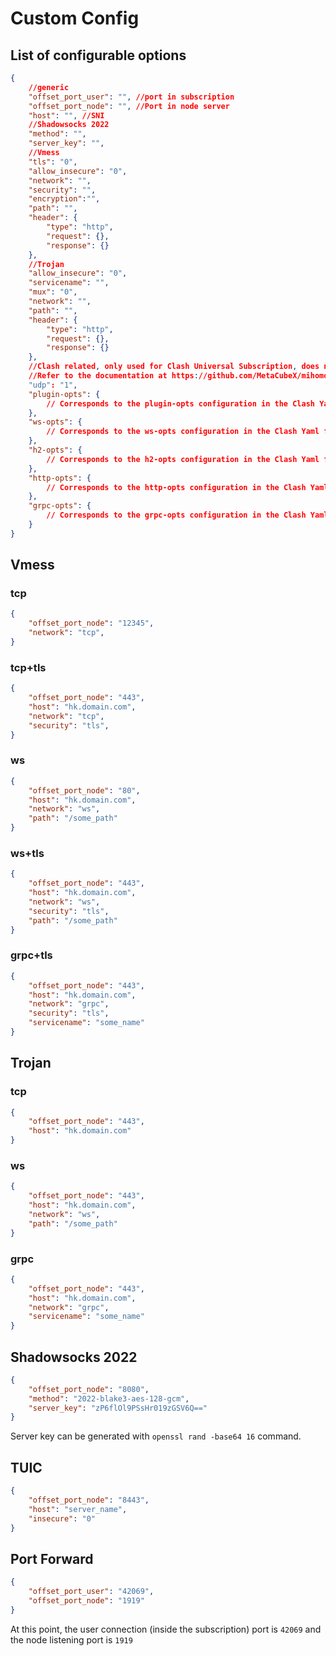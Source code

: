 # Custom Config

## List of configurable options

```json
{
    //generic
    "offset_port_user": "", //port in subscription
    "offset_port_node": "", //Port in node server
    "host": "", //SNI
    //Shadowsocks 2022
    "method": "",
    "server_key": "",
    //Vmess
    "tls": "0",
    "allow_insecure": "0",
    "network": "",
    "security": "",
    "encryption":"",
    "path": "",
    "header": {
        "type": "http",
        "request": {},
        "response": {}
    },
    //Trojan
    "allow_insecure": "0",
    "servicename": "",
    "mux": "0",
    "network": "",
    "path": "",
    "header": {
        "type": "http",
        "request": {},
        "response": {}
    },
    //Clash related, only used for Clash Universal Subscription, does not affect node configuration distribution
    //Refer to the documentation at https://github.com/MetaCubeX/mihomo/blob/Alpha/docs/config.yaml
    "udp": "1",
    "plugin-opts": {
        // Corresponds to the plugin-opts configuration in the Clash Yaml file.
    },
    "ws-opts": {
        // Corresponds to the ws-opts configuration in the Clash Yaml file.
    },
    "h2-opts": {
        // Corresponds to the h2-opts configuration in the Clash Yaml file.
    },
    "http-opts": {
        // Corresponds to the http-opts configuration in the Clash Yaml file.
    },
    "grpc-opts": {
        // Corresponds to the grpc-opts configuration in the Clash Yaml file.
    }
}
```

## Vmess

### tcp

``` json
{
    "offset_port_node": "12345",
    "network": "tcp",
}
```

### tcp+tls

```json
{
    "offset_port_node": "443",
    "host": "hk.domain.com",
    "network": "tcp",
    "security": "tls",
}
```

### ws

```json
{
    "offset_port_node": "80",
    "host": "hk.domain.com",
    "network": "ws",
    "path": "/some_path"
}
```

### ws+tls

```json
{
    "offset_port_node": "443",
    "host": "hk.domain.com",
    "network": "ws",
    "security": "tls",
    "path": "/some_path"
}
```

### grpc+tls

```json
{
    "offset_port_node": "443",
    "host": "hk.domain.com",
    "network": "grpc",
    "security": "tls",
    "servicename": "some_name"
}
```

## Trojan

### tcp

``` json
{
    "offset_port_node": "443",
    "host": "hk.domain.com"
}
```

### ws

``` json
{
    "offset_port_node": "443",
    "host": "hk.domain.com",
    "network": "ws",
    "path": "/some_path"
}
```

### grpc

``` json
{
    "offset_port_node": "443",
    "host": "hk.domain.com",
    "network": "grpc",
    "servicename": "some_name"
}
```

## Shadowsocks 2022

``` json
{
    "offset_port_node": "8080",
    "method": "2022-blake3-aes-128-gcm",
    "server_key": "zP6flOl9PSsHr019zGSV6Q=="
}
```

Server key can be generated with `openssl rand -base64 16` command.

## TUIC

``` json
{
    "offset_port_node": "8443",
    "host": "server_name",
    "insecure": "0"
}
```

## Port Forward

``` json
{
    "offset_port_user": "42069",
    "offset_port_node": "1919"
}
```

At this point, the user connection (inside the subscription) port is `42069` and the node listening port is `1919`

